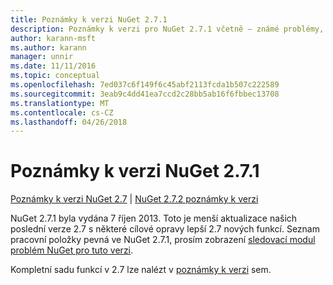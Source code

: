 ```yaml
---
title: Poznámky k verzi NuGet 2.7.1
description: Poznámky k verzi pro NuGet 2.7.1 včetně – známé problémy, opravy chyb, přidaných funkcí a chcete.
author: karann-msft
ms.author: karann
manager: unnir
ms.date: 11/11/2016
ms.topic: conceptual
ms.openlocfilehash: 7ed037c6f149f6c45abf2113fcda1b507c222589
ms.sourcegitcommit: 3eab9c4dd41ea7ccd2c28bb5ab16f6fbbec13708
ms.translationtype: MT
ms.contentlocale: cs-CZ
ms.lasthandoff: 04/26/2018
---
```

# <a name="nuget-271-release-notes"></a>Poznámky k verzi NuGet 2.7.1

[Poznámky k verzi NuGet 2.7](../release-notes/nuget-2.7.md) | [NuGet 2.7.2 poznámky k verzi](../release-notes/nuget-2.7.2.md)

NuGet 2.7.1 byla vydána 7 říjen 2013.  Toto je menší aktualizace našich poslední verze 2.7 s některé cílové opravy lepší 2.7 nových funkcí. Seznam pracovní položky pevná ve NuGet 2.7.1, prosím zobrazení [sledovací modul problém NuGet pro tuto verzi](http://nuget.codeplex.com/workitem/list/advanced?keyword=&status=Closed&type=All&priority=All&release=NuGet%202.7.1&assignedTo=All&component=All&sortField=LastUpdatedDate&sortDirection=Descending&page=0).

Kompletní sadu funkcí v 2.7 lze nalézt v [poznámky k verzi](../release-notes/nuget-2.7.md) sem.

